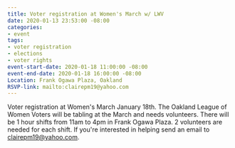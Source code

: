 ```yaml
---
title: Voter registration at Women's March w/ LWV
date: 2020-01-13 23:53:00 -08:00
categories:
- event
tags:
- voter registration
- elections
- voter rights
event-start-date: 2020-01-18 11:00:00 -08:00
event-end-date: 2020-01-18 16:00:00 -08:00
Location: Frank Ogawa Plaza, Oakland
RSVP-link: mailto:clairepm19@yahoo.com
---
```


Voter registration at Women's March January 18th. The Oakland League of Women Voters will be tabling at the March and needs volunteers. There will be 1 hour shifts from 11am to 4pm in Frank Ogawa Plaza. 2 volunteers are needed for each shift. If you're interested in helping send an email to clairepm19@yahoo.com.